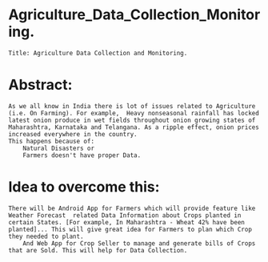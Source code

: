 # Agriculture_Data_Collection_Monitoring.
    Title: Agriculture Data Collection and Monitoring.

# Abstract: 
    As we all know in India there is lot of issues related to Agriculture (i.e. On Farming). For example,  Heavy nonseasonal rainfall has locked latest onion produce in wet fields throughout onion growing states of Maharashtra, Karnataka and Telangana. As a ripple effect, onion prices increased everywhere in the country.
    This happens because of:
        Natural Disasters or
        Farmers doesn't have proper Data.

# Idea to overcome this:
    There will be Android App for Farmers which will provide feature like Weather Forecast  related Data Information about Crops planted in certain States. [For example, In Maharashtra - Wheat 42% have been planted]... This will give great idea for Farmers to plan which Crop they needed to plant.
        And Web App for Crop Seller to manage and generate bills of Crops that are Sold. This will help for Data Collection.
